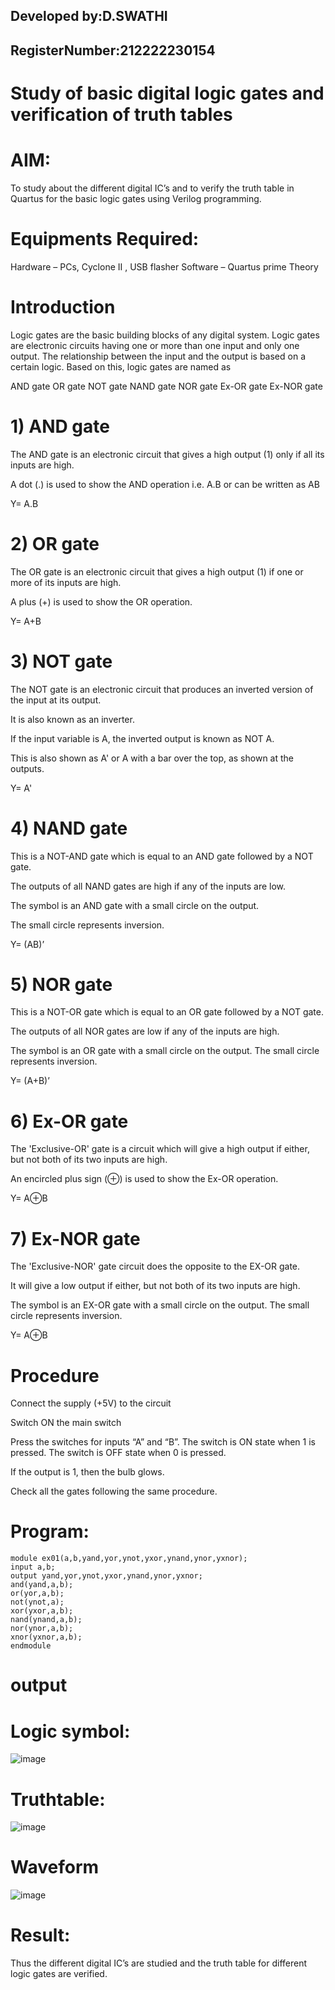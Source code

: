 ## Developed by:D.SWATHI
 
## RegisterNumber:212222230154
# Study of basic digital logic gates and verification of truth tables

# AIM:
To study about the different digital IC’s and to verify the truth table in Quartus for the basic logic gates using Verilog programming.

# Equipments Required:
Hardware – PCs, Cyclone II , USB flasher
Software – Quartus prime
Theory
# Introduction
Logic gates are the basic building blocks of any digital system. Logic gates are electronic circuits having one or more than one input and only one output. The relationship between the input and the output is based on a certain logic. Based on this, logic gates are named as

AND gate
OR gate
NOT gate
NAND gate
NOR gate
Ex-OR gate
Ex-NOR gate
# 1) AND gate
The AND gate is an electronic circuit that gives a high output (1) only if all its inputs are high.

A dot (.) is used to show the AND operation i.e. A.B or can be written as AB

Y= A.B
# 2) OR gate

The OR gate is an electronic circuit that gives a high output (1) if one or more of its inputs are high.

A plus (+) is used to show the OR operation.

Y= A+B
# 3) NOT gate

The NOT gate is an electronic circuit that produces an inverted version of the input at its output.

It is also known as an inverter.

If the input variable is A, the inverted output is known as NOT A.

This is also shown as A' or A with a bar over the top, as shown at the outputs.

Y= A'
# 4) NAND gate

This is a NOT-AND gate which is equal to an AND gate followed by a NOT gate.

The outputs of all NAND gates are high if any of the inputs are low.

The symbol is an AND gate with a small circle on the output.

The small circle represents inversion.

Y= (AB)’
# 5) NOR gate

This is a NOT-OR gate which is equal to an OR gate followed by a NOT gate.

The outputs of all NOR gates are low if any of the inputs are high.

The symbol is an OR gate with a small circle on the output. The small circle represents inversion.

Y= (A+B)’
# 6) Ex-OR gate

The 'Exclusive-OR' gate is a circuit which will give a high output if either, but not both of its two inputs are high.

An encircled plus sign (⊕) is used to show the Ex-OR operation.

Y= A⊕B
# 7) Ex-NOR gate

The 'Exclusive-NOR' gate circuit does the opposite to the EX-OR gate.

It will give a low output if either, but not both of its two inputs are high.

The symbol is an EX-OR gate with a small circle on the output. The small circle represents inversion.

Y= A⊕B

# Procedure
Connect the supply (+5V) to the circuit

Switch ON the main switch

Press the switches for inputs “A” and “B”. The switch is ON state when 1 is pressed. The switch is OFF state when 0 is pressed.

If the output is 1, then the bulb glows.

Check all the gates following the same procedure.
# Program:
```
module ex01(a,b,yand,yor,ynot,yxor,ynand,ynor,yxnor);
input a,b;
output yand,yor,ynot,yxor,ynand,ynor,yxnor;
and(yand,a,b);
or(yor,a,b);
not(ynot,a);
xor(yxor,a,b);
nand(ynand,a,b);
nor(ynor,a,b);
xnor(yxnor,a,b);
endmodule
```
# output
# Logic symbol:
![image](https://github.com/swathidd/Study-of-basic-digital-IC-s-and-verification-of-truth-tables-for-different-logic-gates-realization-/assets/121300272/d54c7fce-7ffa-4451-b8f9-846580bc238d)

# Truthtable:
![image](https://github.com/swathidd/Study-of-basic-digital-IC-s-and-verification-of-truth-tables-for-different-logic-gates-realization-/assets/121300272/6f069ad4-2bd6-4e19-b186-7986fae6a084)

# Waveform
![image](https://github.com/swathidd/Study-of-basic-digital-IC-s-and-verification-of-truth-tables-for-different-logic-gates-realization-/assets/121300272/0821dd0a-3239-43e4-b493-1df073571abb)


# Result:
Thus the different digital IC’s are studied and the truth table for different logic gates are verified.
